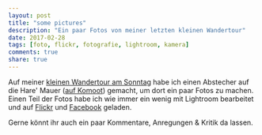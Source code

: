 ```yaml
---
layout: post
title: "some pictures"
description: "Ein paar Fotos von meiner letzten kleinen Wandertour"
date: 2017-02-28
tags: [foto, flickr, fotografie, lightroom, kamera]
comments: true
share: true
---
```


Auf meiner [kleinen Wandertour am Sonntag](https://t.co/Gx4mkdSJkS) habe ich einen Abstecher auf die Hare' Mauer ([auf Komoot](https://www.komoot.de/tour/9160108)) gemacht, um dort ein paar Fotos zu machen. Einen Teil der Fotos habe ich wie immer ein wenig mit Lightroom bearbeitet und auf [Flickr](https://www.flickr.com/photos/christiankantelberg/albums/72157670967659665) und [Facebook](https://www.facebook.com/media/set/?set=a.1328989673796246.1073741828.100000556778607&type=3) geladen.

Gerne könnt ihr auch ein paar Kommentare, Anregungen & Kritik da lassen.